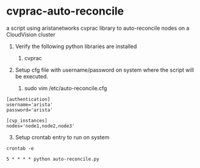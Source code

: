 # cvprac-auto-reconcile
a script using aristanetworks cvprac library to auto-reconcile nodes on a CloudVision cluster

1. Verify the following python libraries are installed
    1. cvprac

2. Setup cfg file with username/password on system where the script will be executed.
    1. sudo vim /etc/auto-reconcile.cfg

```
[authentication]
username='arista'
password='arista'

[cvp_instances]
nodes='node1,node2,node3'
```

3. Setup crontab entry to run on system

```
crontab -e

5 * * * * python auto-reconcile.py
```
